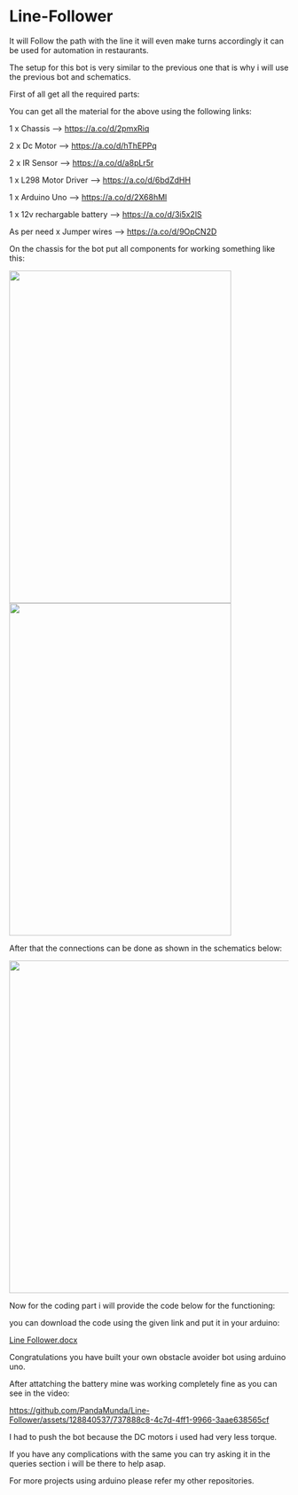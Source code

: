 # Line-Follower
It will Follow the path with the line it will even make turns accordingly it can be used for automation in restaurants.

The setup for this bot is very similar to the previous one that is why i will use the previous bot and schematics.

First of all get all the required parts:

You can get all the material for the above using the following links:

1 x Chassis --> https://a.co/d/2pmxRiq

2 x Dc Motor --> https://a.co/d/hThEPPq

2 x IR Sensor --> https://a.co/d/a8pLr5r

1 x L298 Motor Driver --> https://a.co/d/6bdZdHH

1 x Arduino Uno --> https://a.co/d/2X68hMl

1 x 12v rechargable battery --> https://a.co/d/3i5x2lS

As per need x Jumper wires --> https://a.co/d/9OpCN2D

On the chassis for the bot put all components for working something like this:

<p float="left">
  <img src="https://github.com/PandaMunda/Fall-Avoider-Using-Arduino/assets/128840537/49367d84-8b91-4ce8-a76a-b2486938a935" width="400" height="600" />
  <img src="https://github.com/PandaMunda/Fall-Avoider-Using-Arduino/assets/128840537/b58a6835-a170-4521-ab14-d78331d2cd55" width="400" height="600" />
</p>

After that the connections can be done as shown in the schematics below:

<img src="https://github.com/PandaMunda/Line-Follower/assets/128840537/f673fe63-57e7-4670-9b1c-b89ec73370d1" width="800" height="600" />

Now for the coding part i will provide the code below for the functioning:

you can download the code using the given link and put it in your arduino:

[Line Follower.docx](https://github.com/PandaMunda/Line-Follower/files/11509186/Line.Follower.docx)

Congratulations you have built your own obstacle avoider bot using arduino uno.

After attatching the battery mine was working completely fine as you can see in the video:


https://github.com/PandaMunda/Line-Follower/assets/128840537/737888c8-4c7d-4ff1-9966-3aae638565cf


I had to push the bot because the DC motors i used had very less torque.

If you have any complications with the same you can try asking it in the queries section i will be there to help asap.

For more projects using arduino please refer my other repositories.
